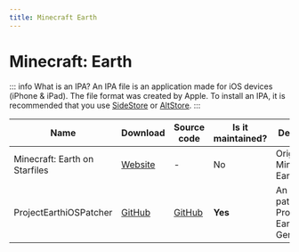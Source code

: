 ```yaml
---
title: Minecraft Earth
---
```


# Minecraft: Earth

::: info What is an IPA?
An IPA file is an application made for iOS devices (iPhone & iPad). The file format was created by Apple. To install an IPA, it is recommended that you use [SideStore](https://sidestore.io/) or [AltStore](https://altstore.io/).
:::

Name | Download | Source code | Is it maintained? | Description
------ | ------ | ------ | ------| ------
Minecraft: Earth on Starfiles|[Website](https://starfiles.co/file/Ef8oPs2aTPJF/MinecraftEarthv-0-33)|\-|No|Original Minecraft Earth IPA
ProjectEarthiOSPatcher|[GitHub](https://github.com/catdogmat/ProjectEarthiOSPatcher/releases/latest)|[GitHub](https://github.com/catdogmat/ProjectEarthiOSPatcher)|**Yes**|An iOS patcher for Project Earth/Project Genoa
